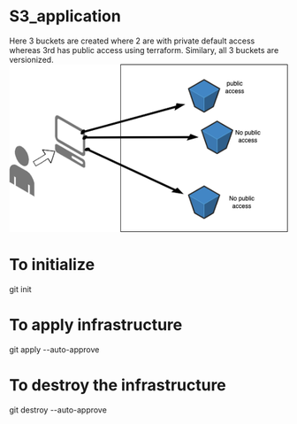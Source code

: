 # S3_application

Here 3 buckets are created where 2 are with private default access whereas 3rd has public access using terraform. Similary, all 3 buckets are versionized.
![terrform creating three 3 buckets](https://github.com/CloudSantosh/S3_application/blob/master/s3.png?raw=true)

# To initialize

git init

# To apply infrastructure

git apply --auto-approve

# To destroy the infrastructure

git destroy --auto-approve
